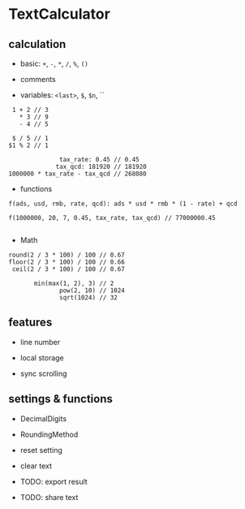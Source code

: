 TextCalculator
==============

## calculation

- basic: `+`, `-`, `*`, `/`, `%`, `()`

- comments

- variables: `<last>`, `$`, `$n`, ``

```
 1 + 2 // 3
   * 3 // 9
   - 4 // 5

 $ / 5 // 1
$1 % 2 // 1

```

```
              tax_rate: 0.45 // 0.45
             tax_qcd: 181920 // 181920
1000000 * tax_rate - tax_qcd // 268080

```

- functions

```
f(ads, usd, rmb, rate, qcd): ads * usd * rmb * (1 - rate) + qcd

f(1000000, 20, 7, 0.45, tax_rate, tax_qcd) // 77000000.45


```

- Math

```
round(2 / 3 * 100) / 100 // 0.67
floor(2 / 3 * 100) / 100 // 0.66
 ceil(2 / 3 * 100) / 100 // 0.67

       min(max(1, 2), 3) // 2
              pow(2, 10) // 1024
              sqrt(1024) // 32

```

## features

- line number

- local storage

- sync scrolling

## settings & functions

- DecimalDigits

- RoundingMethod

- reset setting

- clear text

- TODO: export result

- TODO: share text

